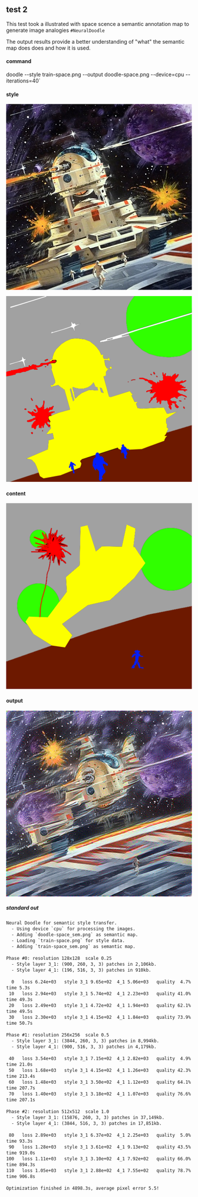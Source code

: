 ## test 2

This test took a illustrated with space scence a semantic annotation map to generate image analogies `#NeuralDoodle`

The output results provide a better understanding of "what" the semantic map does does and how it is used.

#### command

doodle --style train-space.png --output doodle-space.png --device=cpu --iterations=40`

#### style

![](train-space.png)

![](train-space_sem.png)

#### content

![](doodle-space_sem.png)

#### output

![](doodle-space.png)

##### standard out

```
Neural Doodle for semantic style transfer.
  - Using device `cpu` for processing the images.
  - Adding `doodle-space_sem.png` as semantic map.
  - Loading `train-space.png` for style data.
  - Adding `train-space_sem.png` as semantic map.

Phase #0: resolution 128x128  scale 0.25
  - Style layer 3_1: (900, 260, 3, 3) patches in 2,106kb.
  - Style layer 4_1: (196, 516, 3, 3) patches in 910kb.

  0   loss 6.24e+03   style 3_1 9.65e+02  4_1 5.06e+03   quality  4.7%   time 5.3s
 10   loss 2.94e+03   style 3_1 5.74e+02  4_1 2.23e+03   quality 41.0%   time 49.3s
 20   loss 2.49e+03   style 3_1 4.72e+02  4_1 1.94e+03   quality 62.1%   time 49.5s
 30   loss 2.30e+03   style 3_1 4.15e+02  4_1 1.84e+03   quality 73.9%   time 50.7s

Phase #1: resolution 256x256  scale 0.5
  - Style layer 3_1: (3844, 260, 3, 3) patches in 8,994kb.
  - Style layer 4_1: (900, 516, 3, 3) patches in 4,179kb.

 40   loss 3.54e+03   style 3_1 7.15e+02  4_1 2.82e+03   quality  4.9%   time 21.0s
 50   loss 1.68e+03   style 3_1 4.15e+02  4_1 1.26e+03   quality 42.3%   time 213.4s
 60   loss 1.48e+03   style 3_1 3.50e+02  4_1 1.12e+03   quality 64.1%   time 207.7s
 70   loss 1.40e+03   style 3_1 3.18e+02  4_1 1.07e+03   quality 76.6%   time 207.1s

Phase #2: resolution 512x512  scale 1.0
  - Style layer 3_1: (15876, 260, 3, 3) patches in 37,149kb.
  - Style layer 4_1: (3844, 516, 3, 3) patches in 17,851kb.

 80   loss 2.89e+03   style 3_1 6.37e+02  4_1 2.25e+03   quality  5.0%   time 93.3s
 90   loss 1.28e+03   style 3_1 3.61e+02  4_1 9.13e+02   quality 43.5%   time 919.0s
100   loss 1.11e+03   style 3_1 3.10e+02  4_1 7.92e+02   quality 66.0%   time 894.3s
110   loss 1.05e+03   style 3_1 2.88e+02  4_1 7.55e+02   quality 78.7%   time 906.8s

Optimization finished in 4898.3s, average pixel error 5.5!
```

